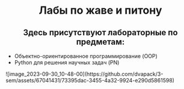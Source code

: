 <h1 align="center">Лабы по жаве и питону </h1>
<h2 align= "center"> Здесь присутствуют лабораторные по предметам: </h2>
<ul>
 <li>Объектно-ориентированное программирование (OOP)</li>
 <li>Python для решения научных задач (PN)</li>
</ul>
![image_2023-09-30_10-48-00](https://github.com/dvapack/3-sem/assets/67041431/73395dac-3455-4a32-9924-e290d5861598)
